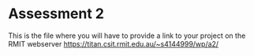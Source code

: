 # Assessment 2
This is the file where you will have to provide a link to your project on the RMIT webserver
https://titan.csit.rmit.edu.au/~s4144999/wp/a2/